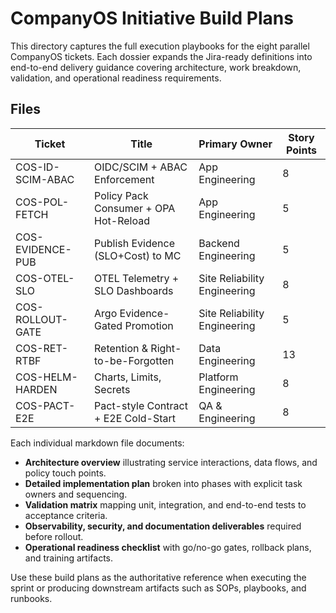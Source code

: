 # CompanyOS Initiative Build Plans

This directory captures the full execution playbooks for the eight parallel CompanyOS tickets. Each dossier expands the Jira-ready definitions into end-to-end delivery guidance covering architecture, work breakdown, validation, and operational readiness requirements.

## Files

| Ticket | Title | Primary Owner | Story Points |
| --- | --- | --- | --- |
| COS-ID-SCIM-ABAC | OIDC/SCIM + ABAC Enforcement | App Engineering | 8 |
| COS-POL-FETCH | Policy Pack Consumer + OPA Hot-Reload | App Engineering | 5 |
| COS-EVIDENCE-PUB | Publish Evidence (SLO+Cost) to MC | Backend Engineering | 5 |
| COS-OTEL-SLO | OTEL Telemetry + SLO Dashboards | Site Reliability Engineering | 8 |
| COS-ROLLOUT-GATE | Argo Evidence-Gated Promotion | Site Reliability Engineering | 5 |
| COS-RET-RTBF | Retention & Right-to-be-Forgotten | Data Engineering | 13 |
| COS-HELM-HARDEN | Charts, Limits, Secrets | Platform Engineering | 8 |
| COS-PACT-E2E | Pact-style Contract + E2E Cold-Start | QA & Engineering | 8 |

Each individual markdown file documents:

- **Architecture overview** illustrating service interactions, data flows, and policy touch points.
- **Detailed implementation plan** broken into phases with explicit task owners and sequencing.
- **Validation matrix** mapping unit, integration, and end-to-end tests to acceptance criteria.
- **Observability, security, and documentation deliverables** required before rollout.
- **Operational readiness checklist** with go/no-go gates, rollback plans, and training artifacts.

Use these build plans as the authoritative reference when executing the sprint or producing downstream artifacts such as SOPs, playbooks, and runbooks.
